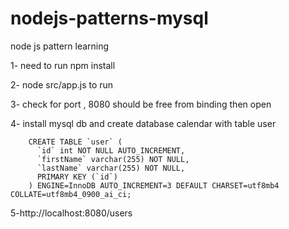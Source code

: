 # nodejs-patterns-mysql
node js pattern learning 

1- need to run npm install 

2- node src/app.js to run 

3- check for port , 8080 should be free from binding then open 

4- install mysql db and create database calendar with table user 

        CREATE TABLE `user` (
          `id` int NOT NULL AUTO_INCREMENT,
          `firstName` varchar(255) NOT NULL,
          `lastName` varchar(255) NOT NULL,
          PRIMARY KEY (`id`)
        ) ENGINE=InnoDB AUTO_INCREMENT=3 DEFAULT CHARSET=utf8mb4 COLLATE=utf8mb4_0900_ai_ci;


5-http://localhost:8080/users
